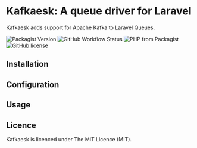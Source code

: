 # Kafkaesk: A queue driver for Laravel

Kafkaesk adds support for Apache Kafka to Laravel Queues.

![Packagist Version](https://img.shields.io/packagist/v/aplr/kafkaesk?style=flat-square)
![GitHub Workflow Status](https://img.shields.io/github/workflow/status/aplr/kafkaesk/Tests?style=flat-square)
![PHP from Packagist](https://img.shields.io/packagist/php-v/aplr/kafkaesk?style=flat-square)
[![GitHub license](https://img.shields.io/github/license/aplr/kafkaesk?style=flat-square)](https://github.com/aplr/kafkaesk/blob/master/LICENSE)

## Installation

## Configuration

## Usage

## Licence

Kafkaesk is licenced under The MIT Licence (MIT).



